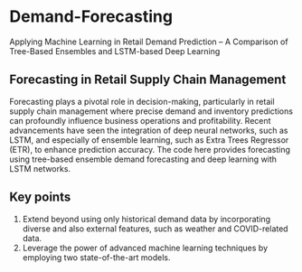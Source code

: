 # Demand-Forecasting
Applying Machine Learning in Retail Demand Prediction – A Comparison of Tree-Based Ensembles and LSTM-based Deep Learning

## Forecasting in Retail Supply Chain Management

Forecasting plays a pivotal role in decision-making, particularly in retail supply chain management where precise demand and inventory predictions can profoundly influence business operations and profitability. Recent advancements have seen the integration of deep neural networks, such as LSTM, and especially of ensemble learning, such as Extra Trees Regressor (ETR), to enhance prediction accuracy.
The code here provides forecasting using tree-based ensemble demand forecasting and deep learning with LSTM networks.

## Key points
1. Extend beyond using only historical demand data by incorporating diverse and also external features, such as weather and COVID-related data.
2. Leverage the power of advanced machine learning techniques by employing two state-of-the-art models.
